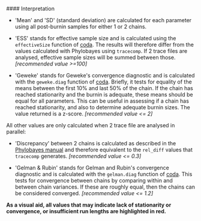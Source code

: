 </br>
#### Interpretation

- 'Mean' and 'SD' (standard deviation) are calculated for each parameter using all post-burnin samples for either 1 or 2 chains. 

- 'ESS' stands for effective sample size and is calculated using the `effectiveSize` function of [coda](https://cran.r-project.org/web/packages/coda/index.html). The results will therefore differ from the values calculated with Phylobayes using `tracecomp`. If 2 trace files are analysed, effective sample sizes will be summed between those. *[recommended value >=100]*

- 'Geweke' stands for Geweke's convergence diagnostic and is calculated with the `geweke.diag` function of [coda](https://cran.r-project.org/web/packages/coda/index.html). Briefly, it tests for equality of the means between the first 10% and last 50% of the chain. If the chain has reached stationarity and the burnin is adequate, these means should be equal for all parameters. This can be useful in assessing if a chain has reached stationarity, and also to determine adequate burnin sizes. The value returned is a z-score. *[recommended value <= 2]*

All other values are only calculated when 2 trace file are analysed in parallel: 

- 'Discrepancy' between 2 chains is calculated as described in the [Phylobayes manual](http://megasun.bch.umontreal.ca/People/lartillot/www/phylobayes3.3e.pdf) and therefore equivalent to the `rel_diff` values that `tracecomp` generates. *[recommended value <= 0.3]*

- 'Gelman & Rubin' stands for Gelman and Rubin's convergence diagnostic and is calculated with the `gelman.diag` function of [coda](https://cran.r-project.org/web/packages/coda/index.html). This tests for convergence between chains by comparing within and between chain variances. If these are roughly equal, then the chains can be considered converged. *[recommended value <= 1.2]*

**As a visual aid, all values that may indicate lack of stationarity or convergence, or insufficient run lengths are highlighted in red.**
